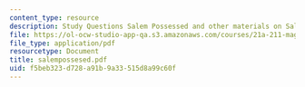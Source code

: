 ```yaml
---
content_type: resource
description: Study Questions Salem Possessed and other materials on Salem Village
file: https://ol-ocw-studio-app-qa.s3.amazonaws.com/courses/21a-211-magic-witchcraft-and-the-spirit-world-fall-2003/f5beb323d728a91b9a33515d8a99c60f_salempossesed.pdf
file_type: application/pdf
resourcetype: Document
title: salempossesed.pdf
uid: f5beb323-d728-a91b-9a33-515d8a99c60f
---
```

